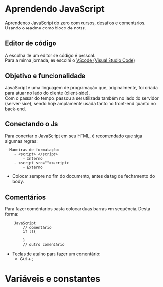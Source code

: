 # Aprendendo JavaScript
Aprendendo JavaScript do zero com cursos, desafíos e comentários. Usando o readme como bloco de notas.

## Editor de código
A escolha de um editor de código é pessoal. <br>
Para a minha jornada, eu escolhi o <a href="https://code.visualstudio.com"> VScode (Visual Studio Code) </a>

## Objetivo e funcionalidade
JavaScript é uma linguagem de programação que, originalmente, foi criada para atuar no lado do cliente (client-side). <br>
Com o passar do tempo, passou a ser utilizada também no lado do servidor (server-side), sendo hoje amplamente usada tanto no front-end quanto no back-end.

## Conectando o Js
Para conectar o JavaScript em seu HTML, é recomendado que siga algumas regras:


    - Maneiras de formatação:
        - <script> </script>
            - Interno
        - <script src=""><script>
            - Externo
    
- Colocar sempre no fim do documento, antes da tag de fechamento do body.

## Comentários
Para fazer coméntarios basta colocar duas barras em sequência. Desta forma:

        JavaScript
            // comentário
            if (){

            }
            // outro comentário
     
- Teclas de atalho para fazer um comentário:
    - Ctrl + ; 

# Variáveis e constantes